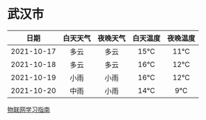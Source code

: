 # 武汉市
|日期|白天天气|夜晚天气|白天温度|夜晚温度|
|:--:|:--:|:--:|:--:|:--:|
|2021-10-17|多云|多云|15℃|11℃|
|2021-10-18|多云|多云|16℃|12℃|
|2021-10-19|小雨|小雨|16℃|12℃|
|2021-10-20|中雨|小雨|14℃|9℃|
 
[物联网学习指南](http://doc.lziqi.top/IoT)
